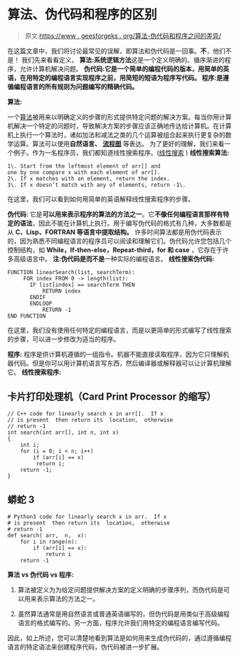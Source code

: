 # 算法、伪代码和程序的区别

> 原文:[https://www . geesforgeks . org/算法-伪代码和程序之间的差异/](https://www.geeksforgeeks.org/difference-between-algorithm-pseudocode-and-program/)

在这篇文章中，我们将讨论最常见的误解，即算法和伪代码是一回事。**不**，他们不是！
我们先来看看定义，
**算法:系统逻辑方法**这是一个定义明确的、循序渐进的程序，允许计算机解决问题。
**伪代码:**它是一个简单的编程代码的**版本，用简单的英语，在用特定的编程语言实现程序之前，用简短的短语为程序写代码。
**程序:**是遵循编程语言的所有规则为问题**编写的精确代码。**** 

**算法:**

一个[算法](https://www.geeksforgeeks.org/fundamentals-of-algorithms/)被用来以明确定义的步骤的形式提供特定问题的解决方案。每当你用计算机解决一个特定的问题时，导致解决方案的步骤应该正确地传达给计算机。在计算机上执行一个算法时，诸如加法和减法之类的几个运算被组合起来执行更复杂的数学运算。算法可以使用**自然语言、** [**流程图**](https://www.geeksforgeeks.org/an-introduction-to-flowcharts/) 等表达。
为了更好的理解，我们来看一个例子。作为一名程序员，我们都知道线性搜索程序。([线性搜索](https://www.geeksforgeeks.org/linear-search/) )
**线性搜索算法:**

```
1\. Start from the leftmost element of arr[] and 
one by one compare x with each element of arr[]. 
2\. If x matches with an element, return the index. 
3\. If x doesn’t match with any of elements, return -1\. 
```

在这里，我们可以看到如何用简单的英语解释线性搜索程序的步骤。

**伪代码:**
它是**可以用来表示程序的算法的方法之一**。它**不像任何编程语言那样有特定的语法**，因此不能在计算机上执行。用于编写伪代码的格式有几种，大多数都是从 **C、Lisp、FORTRAN 等语言中提取结构。**
许多时间算法都是用伪代码表示的，因为熟悉不同编程语言的程序员可以阅读和理解它们。伪代码允许您包括几个控制结构，如 **While，If-then-else，Repeat-third，for 和 case** ，它存在于许多高级语言中。
**注:**伪代码是**而不是**一种实际的编程语言。
**线性搜索伪代码:**

```
FUNCTION linearSearch(list, searchTerm):
     FOR index FROM 0 -> length(list):
       IF list[index] == searchTerm THEN
           RETURN index
       ENDIF
       ENDLOOP
           RETURN -1
END FUNCTION 
```

在这里，我们没有使用任何特定的编程语言，而是以更简单的形式编写了线性搜索的步骤，可以进一步修改为适当的程序。

**程序:**
程序是供计算机遵循的一组指令。机器不能直接读取程序，因为它只理解机器代码。但是你可以用计算机语言写东西，然后编译器或解释器可以让计算机理解它。
**线性搜索程序:**

## 卡片打印处理机（Card Print Processor 的缩写）

```
// C++ code for linearly search x in arr[].  If x
// is present  then return its  location,  otherwise
// return -1
int search(int arr[], int n, int x)
{
    int i;
    for (i = 0; i < n; i++)
        if (arr[i] == x)
         return i;
    return -1;
}
```

## 蟒蛇 3

```
# Python3 code for linearly search x in arr.  If x
# is present  then return its  location,  otherwise
# return -1
def search( arr,  n,  x):
    for i in range(n):
        if (arr[i] == x):
            return i
    return -1
```

**算法 vs 伪代码 vs 程序:**

1.  算法被定义为为给定问题提供解决方案的定义明确的步骤序列，而伪代码是可以用来表示算法的方法之一。

2.  虽然算法通常是用自然语言或普通英语编写的，但伪代码是用类似于高级编程语言的格式编写的。另一方面，程序允许我们用特定的编程语言编写代码。

因此，如上所述，您可以清楚地看到算法是如何用来生成伪代码的，通过遵循编程语言的特定语法来创建程序代码，伪代码被进一步扩展。
